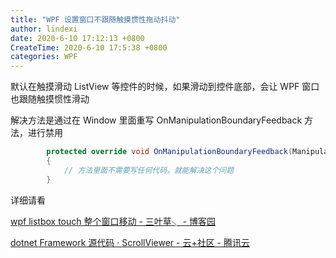 ```yaml
---
title: "WPF 设置窗口不跟随触摸惯性拖动抖动"
author: lindexi
date: 2020-6-10 17:12:13 +0800
CreateTime: 2020-6-10 17:5:38 +0800
categories: WPF
---
```


默认在触摸滑动 ListView 等控件的时候，如果滑动到控件底部，会让 WPF 窗口也跟随触摸惯性滑动

<!--more-->


<!-- 发布 -->

解决方法是通过在 Window 里面重写 OnManipulationBoundaryFeedback 方法，进行禁用

```csharp
        protected override void OnManipulationBoundaryFeedback(ManipulationBoundaryFeedbackEventArgs e)
        {
            // 方法里面不需要写任何代码，就能解决这个问题
        }
```

详细请看

[wpf listbox touch 整个窗口移动 - 三叶草╮ - 博客园](https://www.cnblogs.com/luohengstudy/p/4139445.html )

[dotnet Framework 源代码 · ScrollViewer - 云+社区 - 腾讯云](https://cloud.tencent.com/developer/article/1518374 )

